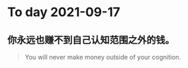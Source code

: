 
# To day 2021-09-17


## 你永远也赚不到自己认知范围之外的钱。
> You will never make money outside of your cognition.

    